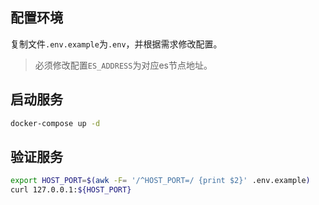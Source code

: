 ## 配置环境

复制文件`.env.example`为`.env`，并根据需求修改配置。

> 必须修改配置`ES_ADDRESS`为对应es节点地址。

## 启动服务

```bash
docker-compose up -d
```

## 验证服务

```bash
export HOST_PORT=$(awk -F= '/^HOST_PORT=/ {print $2}' .env.example)
curl 127.0.0.1:${HOST_PORT}
```
